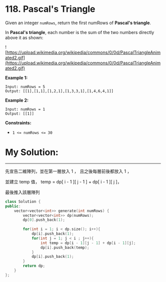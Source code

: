 # 118. Pascal's Triangle

Given an integer `numRows`, return the first numRows of **Pascal's triangle**.

In **Pascal's triangle**, each number is the sum of the two numbers directly above it as shown:

![https://upload.wikimedia.org/wikipedia/commons/0/0d/PascalTriangleAnimated2.gif](https://upload.wikimedia.org/wikipedia/commons/0/0d/PascalTriangleAnimated2.gif)

**Example 1:**

```
Input: numRows = 5
Output: [[1],[1,1],[1,2,1],[1,3,3,1],[1,4,6,4,1]]

```

**Example 2:**

```
Input: numRows = 1
Output: [[1]]

```

**Constraints:**

- `1 <= numRows <= 30`

# My Solution:

---
先宣告二維陣列，並在第一層放入 1 ， 且之後每層前後都放入 1 ，

並建立 temp 值， temp = dp[ i - 1 ][ j - 1 ] + dp[ i - 1 ][ j ]，

最後推入該層陣列

```cpp
class Solution {
public:
    vector<vector<int>> generate(int numRows) {
        vector<vector<int>> dp(numRows);
        dp[0].push_back(1);
        
        for(int i = 1; i < dp.size(); i++){
            dp[i].push_back(1);
            for(int j = 1; j < i ; j++){
                int temp = dp[i - 1][j - 1] + dp[i - 1][j];
                dp[i].push_back(temp);
            }
            dp[i].push_back(1);
        }
        return dp;
    }
};
```
